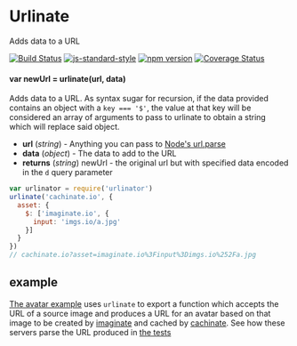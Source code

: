 # Urlinate

Adds data to a URL

<!-- VDOC.badges travis; standard; npm; coveralls -->
<!-- DON'T EDIT THIS SECTION (including comments), INSTEAD RE-RUN `vdoc` TO UPDATE -->
[![Build Status](https://travis-ci.org/vigour-io/urlinate.svg?branch=master)](https://travis-ci.org/vigour-io/urlinate)
[![js-standard-style](https://img.shields.io/badge/code%20style-standard-brightgreen.svg)](http://standardjs.com/)
[![npm version](https://badge.fury.io/js/urlinate.svg)](https://badge.fury.io/js/urlinate)
[![Coverage Status](https://coveralls.io/repos/github/vigour-io/urlinate/badge.svg?branch=master)](https://coveralls.io/github/vigour-io/urlinate?branch=master)

<!-- VDOC END -->

<!-- VDOC.jsdoc urlinate -->
<!-- DON'T EDIT THIS SECTION (including comments), INSTEAD RE-RUN `vdoc` TO UPDATE -->
#### var newUrl = urlinate(url, data)

Adds data to a URL. As syntax sugar for recursion, if the data provided contains an object with a `key === '$'`, the value at that key will be considered an array of arguments to pass to urlinate to obtain a string which will replace said object.
- **url** (*string*) - Anything you can pass to [Node's url.parse](https://nodejs.org/api/url.html#url_url_parse_urlstring_parsequerystring_slashesdenotehost)
- **data** (*object*) - The data to add to the URL
- **returns** (*string*) newUrl - the original url but with specified data encoded in the `d` query parameter

<!-- VDOC END -->

```javascript
var urlinator = require('urlinator')
urlinate('cachinate.io', {
  asset: {
    $: ['imaginate.io', {
      input: 'imgs.io/a.jpg'
    }]
  }
})
// cachinate.io?asset=imaginate.io%3Finput%3Dimgs.io%252Fa.jpg
```

## example

[The avatar example](examples/avatar.js) uses `urlinate` to export a function which accepts the URL of a source image and produces a URL for an avatar based on that image to be created by [imaginate](https://npmjs.org/package/imaginate) and cached by [cachinate](https://npmjs.org/package/cachinate). See how these servers parse the URL produced in [the tests](test/index.js)